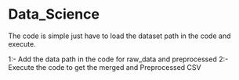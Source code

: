# Data_Science

The code is simple just have to load the dataset path in the code and execute.

1:- Add the data path in the code for raw_data and preprocessed 
2:- Execute the code to get the merged and Preprocessed CSV
